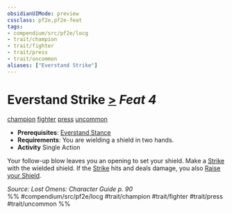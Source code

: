 ```yaml
---
obsidianUIMode: preview
cssclass: pf2e,pf2e-feat
tags:
- compendium/src/pf2e/locg
- trait/champion
- trait/fighter
- trait/press
- trait/uncommon
aliases: ["Everstand Strike"]
---
```

# Everstand Strike  [>](chapter-9-playing-the-game.md#Actions "Single Action") *Feat 4*  
[champion](Reference/Rules/Traits/champion.md "Champion Class Trait")  [fighter](Reference/Rules/Traits/fighter.md "Fighter Class Trait")  [press](press.md "Press Combat Trait")  [uncommon](uncommon.md "Uncommon Rarity Trait")  

- **Prerequisites**: [Everstand Stance](everstand-stance-locg.md)
- **Requirements**: You are wielding a shield in two hands.
- **Activity** Single Action

Your follow-up blow leaves you an opening to set your shield. Make a [Strike](strike.md) with the wielded shield. If the [Strike](strike.md) hits and deals damage, you also [Raise your Shield](raise-a-shield.md).

*Source: Lost Omens: Character Guide p. 90*  
%% #compendium/src/pf2e/locg #trait/champion #trait/fighter #trait/press #trait/uncommon %%